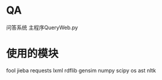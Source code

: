 # QA
问答系统 
主程序QueryWeb.py 
# 使用的模块
fool 
jieba 
requests 
lxml 
rdflib 
gensim 
numpy 
scipy 
os 
ast 
nltk 


